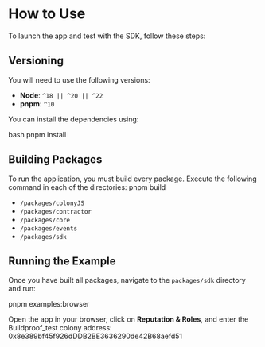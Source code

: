 # How to Use

To launch the app and test with the SDK, follow these steps:

## Versioning

You will need to use the following versions:
- **Node**: `^18 || ^20 || ^22`
- **pnpm**: `^10`

You can install the dependencies using:

bash
pnpm install


## Building Packages

To run the application, you must build every package. Execute the following command in each of the directories:
pnpm build

- `/packages/colonyJS`
- `/packages/contractor`
- `/packages/core`
- `/packages/events`
- `/packages/sdk`

## Running the Example

Once you have built all packages, navigate to the `packages/sdk` directory and run:


pnpm examples:browser   

Open the app in your browser, click on **Reputation & Roles**, and enter the Buildproof_test colony address:
0x8e389bf45f926dDDB2BE3636290de42B68aefd51
